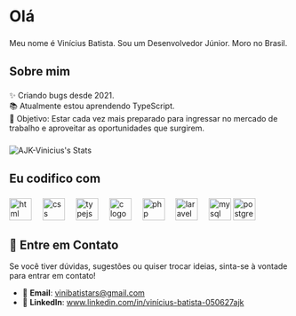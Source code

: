 <h1 align="left">Olá</h1>

###

<p align="left">Meu nome é Vinícius Batista. Sou um Desenvolvedor Júnior. Moro no Brasil.</p>

###

<h2 align="left">Sobre mim</h2>

###

<p align="left">✨  Criando bugs desde 2021.<br>📚 Atualmente estou aprendendo TypeScript.<br>🎯 Objetivo: Estar cada vez mais preparado para ingressar no mercado de trabalho e aproveitar as oportunidades que surgirem.
<br></p>

###

![AJK-Vinicius's Stats](https://github-readme-stats.vercel.app/api?username=AJK-Vinicius&show_icons=true&bg_color=00000000)

###

<h2 align="left">Eu codifico com</h2>

###

<div align="left">
  <img src="https://img.shields.io/badge/HTML5-E34F26?style=for-the-badge&logo=html5&logoColor=white" height="40" alt="html logo"  />
  <img width="12" />
  <img src="https://img.shields.io/badge/CSS3-1572B6?style=for-the-badge&logo=css3&logoColor=white" height="40" alt="css logo"  />
  <img width="12" />
  <img src="https://img.shields.io/badge/TypeScript-007ACC?style=for-the-badge&logo=typescript&logoColor=white" height="40" alt="typejs logo"  />
  <img width="12" />
  <img src="https://img.shields.io/badge/C-00599C?style=for-the-badge&logo=c&logoColor=white" height="40" alt="c logo"  />
  <img width="12" />
  <img src="https://img.shields.io/badge/PHP-777BB4?style=for-the-badge&logo=php&logoColor=white" height="40" alt="php logo"  />
  <img width="12" />
  <img src="https://img.shields.io/badge/Laravel-FF2D20?style=for-the-badge&logo=laravel&logoColor=white" height="40" alt="laravel logo"  />
  <img width="12" />
  <img src="https://img.shields.io/badge/MySQL-00000F?style=for-the-badge&logo=mysql&logoColor=white" height="40" alt="mysql logo"  />
  <img src="https://img.shields.io/badge/PostgreSQL-316192?style=for-the-badge&logo=postgresql&logoColor=white" height="40" alt="postgresql logo"  />
</div>

###
<h2 align="left">📨 Entre em Contato</h2>

<p align="left">Se você tiver dúvidas, sugestões ou quiser trocar ideias, sinta-se à vontade para entrar em contato!</p>

- 📧 **Email**: vinibatistars@gmail.com
- 💼 **LinkedIn**: www.linkedin.com/in/vinícius-batista-050627ajk
